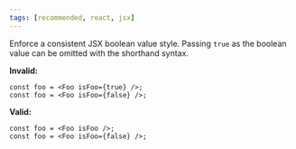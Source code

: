 ```yaml
---
tags: [recommended, react, jsx]
---
```


Enforce a consistent JSX boolean value style. Passing `true` as the boolean
value can be omitted with the shorthand syntax.

**Invalid:**

```tsx
const foo = <Foo isFoo={true} />;
const foo = <Foo isFoo={false} />;
```

**Valid:**

```tsx
const foo = <Foo isFoo />;
const foo = <Foo isFoo={false} />;
```

